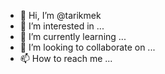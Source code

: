 - 👋 Hi, I’m @tarikmek
- 👀 I’m interested in ...
- 🌱 I’m currently learning ...
- 💞️ I’m looking to collaborate on ...
- 📫 How to reach me ...

<!---
tarikmek/tarikmek is a ✨ special ✨ repository because its `README.md` (this file) appears on your GitHub profile.
You can click the Preview link to take a look at your changes.
--->
